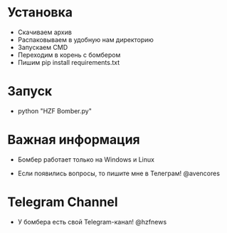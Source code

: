 # Установка
* Скачиваем архив
* Распаковываем в удобную нам директорию
* Запускаем CMD
* Переходим в корень с бомбером
* Пишим pip install requirements.txt

# Запуск
* python "HZF Bomber.py"


# Важная информация
* Бомбер работает только на Windows и Linux

* Если появились вопросы, то пишите мне в Телеграм! @avencores

# Telegram Channel
* У бомбера есть свой Telegram-канал! @hzfnews
